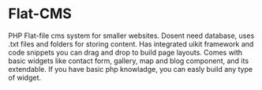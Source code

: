 # Flat-CMS
PHP Flat-file cms system for smaller websites. Dosent need database, uses .txt files and folders for storing content.
Has integrated uikit framework and code snippets you can drag and drop to build page layouts. Comes with basic widgets 
like contact form, gallery, map and blog component, and its extendable. If you have basic php knowladge, you can easly build any type of widget.
